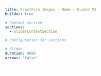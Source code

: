 ```yaml
---
title: FrostFire Images - Home - Slider V2
builder: true

# Content section
sections:
  - sliderContentSection

# Configuration for sections

# Slider
duration: 4000
arrows: "false"


---
```


